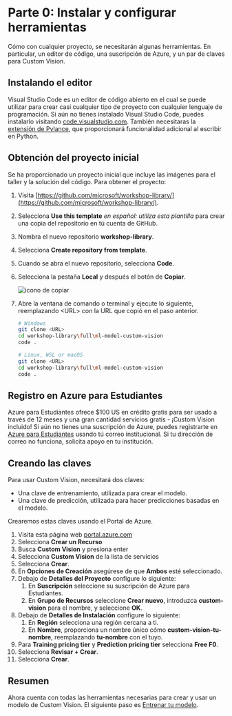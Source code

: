 # Parte 0: Instalar y configurar herramientas

Cómo con cualquier proyecto, se necesitarán algunas herramientas. En particular, un editor de código, una suscripción de Azure, y un par de claves para Custom Vision. 

## Instalando el editor

Visual Studio Code es un editor de código abierto en el cual se puede utilizar para crear casi cualquier tipo de proyecto con cualquier lenguaje de programación. Si aún no tienes instalado Visual Studio Code, puedes instalarlo visitando [code.visualstudio.com](https://code.visualstudio.com). También necesitaras la [extensión de Pylance](https://marketplace.visualstudio.com/items?itemName=ms-python.vscode-pylance), que proporcionará funcionalidad adicional al escribir en Python.

## Obtención del proyecto inicial

Se ha proporcionado un proyecto inicial que incluye las imágenes para el taller y la solución del código. Para obtener el proyecto: 

1. Visita [https://github.com/microsoft/workshop-library/](https://github.com/microsoft/workshop-library/). 
1. Selecciona **Use this template** _en español: utiliza esta plantilla_ para crear una copia del repositorio en tú cuenta de GitHub.
1. Nombra el nuevo repositorio **workshop-library**. 
1. Selecciona **Create repository from template**. 
1. Cuando se abra el nuevo repositorio, selecciona **Code**. 
1. Selecciona la pestaña **Local** y después el botón de **Copiar**. 


    ![icono de copiar](../../images/copy.png)
    
1. Abre la ventana de comando o terminal y ejecute lo siguiente, reemplazando \<URL\> con la URL que copió en el paso anterior. 

    ```bash
    # Windows
    git clone <URL>
    cd workshop-library\full\ml-model-custom-vision
    code .

    # Linux, WSL or macOS
    git clone <URL>
    cd workshop-library\full\ml-model-custom-vision
    code .
    ```

## Registro en Azure para Estudiantes

Azure para Estudiantes ofrece $100 US en crédito gratis para ser usado a través de 12 meses y una gran cantidad servicios gratis - ¡Custom Vision incluido! Si aún no tienes una suscripción de Azure, puedes registrarte en [Azure para Estudiantes](https://azure.microsoft.com/free/students) usando tú correo institucional. Si tu dirección de correo no funciona, solicita apoyo en tu institución. 

## Creando las claves

Para usar Custom Vision, necesitará dos claves: 

- Una clave de entrenamiento, utilizada para crear el modelo. 
- Una clave de predicción, utilizada para hacer predicciones basadas en el modelo. 

Crearemos estas claves usando el Portal de Azure. 


1. Visita esta página web [portal.azure.com](https://portal.azure.com)
1. Selecciona **Crear un Recurso**
1. Busca **Custom Vision** y presiona enter
1. Selecciona **Custom Vision** de la lista de servicios
1. Selecciona **Crear**.  
1. En **Opciones de Creación** asegúrese de que **Ambos** esté seleccionado. 
2. Debajo de **Detalles del Proyecto** configure lo siguiente: 
    1. En **Suscripción**  seleccione su suscripción de Azure para Estudiantes. 
    1. En **Grupo de Recursos** seleccione **Crear nuevo**, introduzca  **custom-vision** para el nombre, y seleccione **OK**. 
4. Debajo de **Detalles de Instalación** configure lo siguiente: 
    1. En **Región** selecciona una región cercana a ti. 
    1. En **Nombre**, proporciona un nombre único cómo  **custom-vision-tu-nombre**, reemplazando **tu-nombre** con el tuyo. 
6. Para **Training pricing tier** y **Prediction pricing tier** selecciona **Free F0**.
7. Selecciona **Revisar + Crear**.
8. Selecciona **Crear**.


## Resumen

Ahora cuenta con todas las herramientas necesarias para crear y usar un modelo de Custom Vision. El siguiente paso es [Entrenar tu modelo](./train-es.md).
